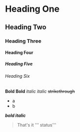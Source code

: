 # Heading One
## Heading Two 
### Heading Three 
#### Heading Four
##### Heading Five
###### Heading Six
**Bold**
__Bold__
*italic*
_italic_
~~strikethrough~~
- a
- b

___bold italic___
> That's it
''' status'''
